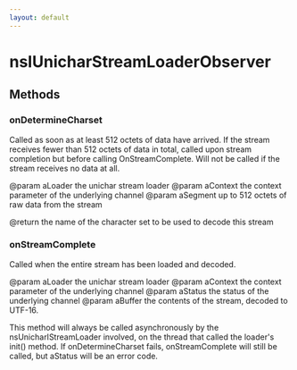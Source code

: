 ```yaml
---
layout: default
---
```


# nsIUnicharStreamLoaderObserver #

## Methods ##

### onDetermineCharset ###

Called as soon as at least 512 octets of data have arrived.
If the stream receives fewer than 512 octets of data in total,
called upon stream completion but before calling OnStreamComplete.
Will not be called if the stream receives no data at all.

@param aLoader the unichar stream loader
@param aContext the context parameter of the underlying channel
@param aSegment up to 512 octets of raw data from the stream

@return the name of the character set to be used to decode this stream


### onStreamComplete ###

Called when the entire stream has been loaded and decoded.

@param aLoader the unichar stream loader
@param aContext the context parameter of the underlying channel
@param aStatus the status of the underlying channel
@param aBuffer the contents of the stream, decoded to UTF-16.

This method will always be called asynchronously by the
nsUnicharIStreamLoader involved, on the thread that called the
loader's init() method.  If onDetermineCharset fails,
onStreamComplete will still be called, but aStatus will be an
error code.

